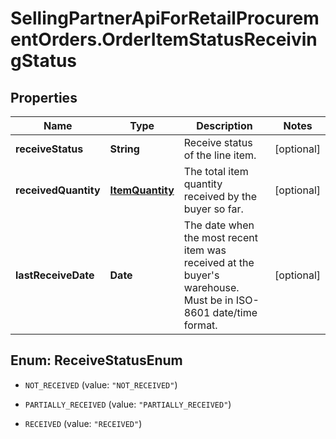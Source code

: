 # SellingPartnerApiForRetailProcurementOrders.OrderItemStatusReceivingStatus

## Properties
Name | Type | Description | Notes
------------ | ------------- | ------------- | -------------
**receiveStatus** | **String** | Receive status of the line item. | [optional] 
**receivedQuantity** | [**ItemQuantity**](ItemQuantity.md) | The total item quantity received by the buyer so far. | [optional] 
**lastReceiveDate** | **Date** | The date when the most recent item was received at the buyer's warehouse. Must be in ISO-8601 date/time format. | [optional] 


<a name="ReceiveStatusEnum"></a>
## Enum: ReceiveStatusEnum


* `NOT_RECEIVED` (value: `"NOT_RECEIVED"`)

* `PARTIALLY_RECEIVED` (value: `"PARTIALLY_RECEIVED"`)

* `RECEIVED` (value: `"RECEIVED"`)





